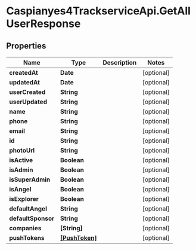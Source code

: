 # Caspianyes4TrackserviceApi.GetAllUserResponse

## Properties
Name | Type | Description | Notes
------------ | ------------- | ------------- | -------------
**createdAt** | **Date** |  | [optional] 
**updatedAt** | **Date** |  | [optional] 
**userCreated** | **String** |  | [optional] 
**userUpdated** | **String** |  | [optional] 
**name** | **String** |  | [optional] 
**phone** | **String** |  | [optional] 
**email** | **String** |  | [optional] 
**id** | **String** |  | [optional] 
**photoUrl** | **String** |  | [optional] 
**isActive** | **Boolean** |  | [optional] 
**isAdmin** | **Boolean** |  | [optional] 
**isSuperAdmin** | **Boolean** |  | [optional] 
**isAngel** | **Boolean** |  | [optional] 
**isExplorer** | **Boolean** |  | [optional] 
**defaultAngel** | **String** |  | [optional] 
**defaultSponsor** | **String** |  | [optional] 
**companies** | **[String]** |  | [optional] 
**pushTokens** | [**[PushToken]**](PushToken.md) |  | [optional] 

